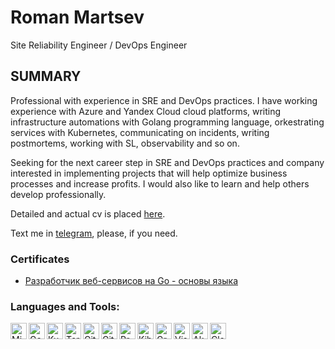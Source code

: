 # Roman Martsev

Site Reliability Engineer / DevOps Engineer

## SUMMARY

Professional with experience in SRE and DevOps practices. I have working experience with Azure and Yandex Cloud cloud platforms, writing infrastructure automations with Golang programming language, orkestrating services with Kubernetes, communicating on incidents, writing postmortems, working with SL, observability and so on.

Seeking for the next career step in SRE and DevOps practices and company interested in implementing projects that will help optimize business processes and increase profits. I would also like to learn and help others develop professionally.

Detailed and actual cv is placed [here][cv].

Text me in [telegram][telegram], please, if you need.

### Certificates

- [Разработчик веб-сервисов на Go - основы языка](https://coursera.org/share/f55ce018de700573fd08784c752989da)

### Languages and Tools:

<img align="left" alt="Microsoft Azure" height="26px" src="https://cdn.simpleicons.org/microsoftazure/666666" />
<img align="left" alt="Golang" height="26px" src="https://cdn.simpleicons.org/go/666666" />
<img align="left" alt="Kubernetes" height="26px" src="https://cdn.simpleicons.org/kubernetes/666666" />
<img align="left" alt="Terraform" height="26px" src="https://cdn.simpleicons.org/terraform/666666" />
<img align="left" alt="GitHub" height="26px" src="https://cdn.simpleicons.org/github/666666" />
<img align="left" alt="GitHub Actions" height="26px" src="https://cdn.simpleicons.org/githubactions/666666" />
<img align="left" alt="Prometheus" height="26px" src="https://cdn.simpleicons.org/prometheus/666666" />
<img align="left" alt="Kibana" height="26px" src="https://cdn.simpleicons.org/kibana/666666" />
<img align="left" alt="Grafana" height="26px" src="https://cdn.simpleicons.org/grafana/666666" />
<img align="left" alt="Visual Studio Code" height="26px" src="https://cdn.simpleicons.org/visualstudiocode/666666" />
<img align="left" alt="Akamai" height="26px" src="https://cdn.simpleicons.org/akamai/666666" />
<img align="left" alt="Cloudflare" height="26px" src="https://cdn.simpleicons.org/cloudflare/666666" />


[telegram]: https://t.me/windemiatrix
[cv]: https://cv.roman.martsev.ru/
